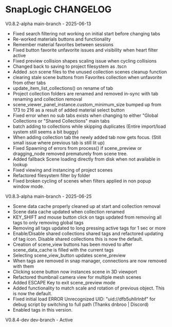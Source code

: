 # SnapLogic CHANGELOG

V0.8.2-alpha main-branch - 2025-06-13
- Fixed search filtering not working on initial start before changing tabs
- Re-worked materials buttons and functionality
- Remember material favorites between sessions
- Fixed button favorite unfavorite issues and visibility when heart filter active
- Fixed preview collision shapes scaling issue when cycling collisions
- Changed back to saving to project filesystem as .tscn
- Added .scn scene files to the unused collection scenes cleanup function 
- clearing stale scene buttons from Favorites collection when unfavorite from other tabs
- update_item_list_collections() on rename of tab
- Project collection folders are renamed and removed in-sync with tab renaming and collection removal 
- scene_viewer_panel_instance.custom_minimum_size bumped up from 173 to 216 as a result of added material select button
- Fixed error when no sub tabs exists when changing to either "Global Collections or "Shared Collections" main tabs
- batch adding to collections while skipping duplicates (Entire import/load system still seems a bit buggy)
- When adding collection tab the newly added tab now gets focus. (Still small issue where previous tab is still lit up)
- Fixed Spawning of errors from process() if scene_preview or dragging_node removed prematurely from scene tree.   
- Added fallback Scene loading directly from disk when not available in lookup
- Fixed viewing and instancing of project scenes
- Refactored filesystem filter by folder
- Fixed broken cycling of scenes when filters applied in non popup window mode.


V0.8.3-alpha main-branch - 2025-06-25
- Scene data cache properly cleaned up at start and collection removal
- Scene data cache updated when collection renamed
- KEY_SHIFT and mouse button click on tags updated from removing all tags to only removing global tags
- Removing all tags updated to long pressing active tags for 1 sec or more
- Enable/Disable shared collections shared tags and refactored updating of tag icon. Disable shared collections this is now the default.
- Creation of scene_view buttons has been moved to after scene_data_cache is filled with the current tags
- Selecting scene_view_button updates scene_preview
- When tags are removed in snap manager, connections are now removed with them
- Clicking scene button now instances scene in 3D viewport
- Refactored thumbnail camera view for multiple mesh scenes
- Added ESCAPE Key to exit scene_preview mode
- Added functionality to match scale and rotation of previous object. This is now the default.
- Fixed initial load ERROR Unrecognized UID: "uid://dfb5uhllrlnbf" for debug script by switching to full path (Thanks dnbroo | Discord)
- Enabled tags in this version.


V0.8.4-dev dev-branch - Active